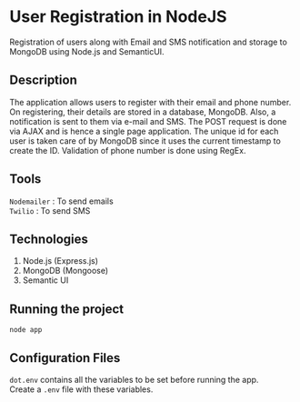 # User Registration in NodeJS
Registration of users along with Email and SMS notification and storage to MongoDB using Node.js and SemanticUI.  

## Description
The application allows users to register with their email and phone number. On registering, their details are stored in a database, MongoDB. Also, a notification is sent to them via e-mail and SMS. The POST request is done via AJAX and is hence a single page application. The unique id for each user is taken care of by MongoDB since it uses the current timestamp to create the ID. Validation of phone number is done using RegEx.    

## Tools
`Nodemailer` : To send emails  
`Twilio` : To send SMS

## Technologies
1. Node.js (Express.js)  
2. MongoDB (Mongoose)
3. Semantic UI

## Running the project  
```
node app
```

## Configuration Files
`dot.env` contains all the variables to be set before running the app.  
Create a `.env` file with these variables.


